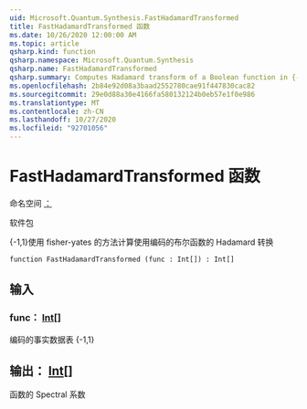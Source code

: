 ```yaml
---
uid: Microsoft.Quantum.Synthesis.FastHadamardTransformed
title: FastHadamardTransformed 函数
ms.date: 10/26/2020 12:00:00 AM
ms.topic: article
qsharp.kind: function
qsharp.namespace: Microsoft.Quantum.Synthesis
qsharp.name: FastHadamardTransformed
qsharp.summary: Computes Hadamard transform of a Boolean function in {-1,1} encoding using Yates's method
ms.openlocfilehash: 2b84e92d08a3baad2552780cae91f447830cac82
ms.sourcegitcommit: 29e0d88a30e4166fa580132124b0eb57e1f0e986
ms.translationtype: MT
ms.contentlocale: zh-CN
ms.lasthandoff: 10/27/2020
ms.locfileid: "92701056"
---
```

# <a name="fasthadamardtransformed-function"></a>FastHadamardTransformed 函数

命名空间 [：](xref:Microsoft.Quantum.Synthesis)

软件包 [](https://nuget.org/packages/)


{-1,1}使用 fisher-yates 的方法计算使用编码的布尔函数的 Hadamard 转换

```qsharp
function FastHadamardTransformed (func : Int[]) : Int[]
```


## <a name="input"></a>输入

### <a name="func--int"></a>func： [Int](xref:microsoft.quantum.lang-ref.int)[]

编码的事实数据表 {-1,1}



## <a name="output--int"></a>输出： [Int](xref:microsoft.quantum.lang-ref.int)[]

函数的 Spectral 系数